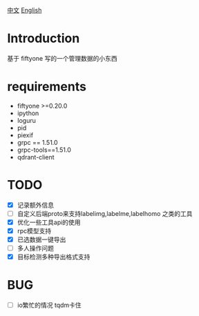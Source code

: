 [中文](./readme.md)   [English](./readme_EN.md)

# Introduction

基于 fiftyone 写的一个管理数据的小东西

# requirements

- fiftyone >=0.20.0
- ipython
- loguru
- pid
- piexif
- grpc == 1.51.0
- grpc-tools==1.51.0
- qdrant-client


# TODO

- [X] 记录额外信息
- [ ] 自定义后端proto来支持labelimg,labelme,labelhomo 之类的工具
- [X] 优化一些工具api的使用
- [X] rpc模型支持
- [X] 已选数据一键导出
- [ ] 多人操作问题
- [X] 目标检测多种导出格式支持

# BUG

- [ ] io繁忙的情况  tqdm卡住
